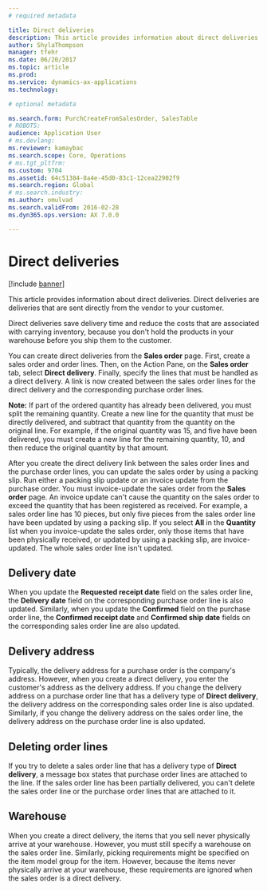 ```yaml
---
# required metadata

title: Direct deliveries
description: This article provides information about direct deliveries. Direct deliveries are deliveries that are sent directly from the vendor to your customer.
author: ShylaThompson
manager: tfehr
ms.date: 06/20/2017
ms.topic: article
ms.prod: 
ms.service: dynamics-ax-applications
ms.technology: 

# optional metadata

ms.search.form: PurchCreateFromSalesOrder, SalesTable
# ROBOTS: 
audience: Application User
# ms.devlang: 
ms.reviewer: kamaybac
ms.search.scope: Core, Operations
# ms.tgt_pltfrm: 
ms.custom: 9704
ms.assetid: 64c51384-8a4e-45d0-83c1-12cea22902f9
ms.search.region: Global
# ms.search.industry: 
ms.author: omulvad
ms.search.validFrom: 2016-02-28
ms.dyn365.ops.version: AX 7.0.0

---
```


# Direct deliveries

[!include [banner](../includes/banner.md)]

This article provides information about direct deliveries. Direct deliveries are deliveries that are sent directly from the vendor to your customer.

Direct deliveries save delivery time and reduce the costs that are associated with carrying inventory, because you don't hold the products in your warehouse before you ship them to the customer.  

You can create direct deliveries from the **Sales order** page. First, create a sales order and order lines. Then, on the Action Pane, on the **Sales order** tab, select **Direct delivery**. Finally, specify the lines that must be handled as a direct delivery. A link is now created between the sales order lines for the direct delivery and the corresponding purchase order lines.  

**Note:** If part of the ordered quantity has already been delivered, you must split the remaining quantity. Create a new line for the quantity that must be directly delivered, and subtract that quantity from the quantity on the original line. For example, if the original quantity was 15, and five have been delivered, you must create a new line for the remaining quantity, 10, and then reduce the original quantity by that amount.  

After you create the direct delivery link between the sales order lines and the purchase order lines, you can update the sales order by using a packing slip. Run either a packing slip update or an invoice update from the purchase order. You must invoice-update the sales order from the **Sales order** page. An invoice update can't cause the quantity on the sales order to exceed the quantity that has been registered as received. For example, a sales order line has 10 pieces, but only five pieces from the sales order line have been updated by using a packing slip. If you select **All** in the **Quantity** list when you invoice-update the sales order, only those items that have been physically received, or updated by using a packing slip, are invoice-updated. The whole sales order line isn't updated.

## Delivery date
When you update the **Requested receipt date** field on the sales order line, the **Delivery date** field on the corresponding purchase order line is also updated. Similarly, when you update the **Confirmed** field on the purchase order line, the **Confirmed receipt date** and **Confirmed ship date** fields on the corresponding sales order line are also updated.

## Delivery address
Typically, the delivery address for a purchase order is the company's address. However, when you create a direct delivery, you enter the customer's address as the delivery address. If you change the delivery address on a purchase order line that has a delivery type of **Direct delivery**, the delivery address on the corresponding sales order line is also updated. Similarly, if you change the delivery address on the sales order line, the delivery address on the purchase order line is also updated.

## Deleting order lines
If you try to delete a sales order line that has a delivery type of **Direct delivery**, a message box states that purchase order lines are attached to the line. If the sales order line has been partially delivered, you can't delete the sales order line or the purchase order lines that are attached to it.

## Warehouse
When you create a direct delivery, the items that you sell never physically arrive at your warehouse. However, you must still specify a warehouse on the sales order line. Similarly, picking requirements might be specified on the item model group for the item. However, because the items never physically arrive at your warehouse, these requirements are ignored when the sales order is a direct delivery.



